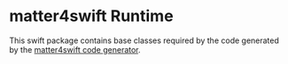 # matter4swift Runtime

This swift package contains base classes required by the code
generated by the [matter4swift code generator](https://github.com/trifork/matter4swift-runtime).
